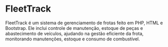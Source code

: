 # FleetTrack
FleetTrack é um sistema de gerenciamento de frotas feito em PHP, HTML e Bootstrap. Ele inclui controle de manutenção, estoque de peças e abastecimento de veículos, ajudando na gestão eficiente da frota, monitorando manutenções, estoque e consumo de combustível.

